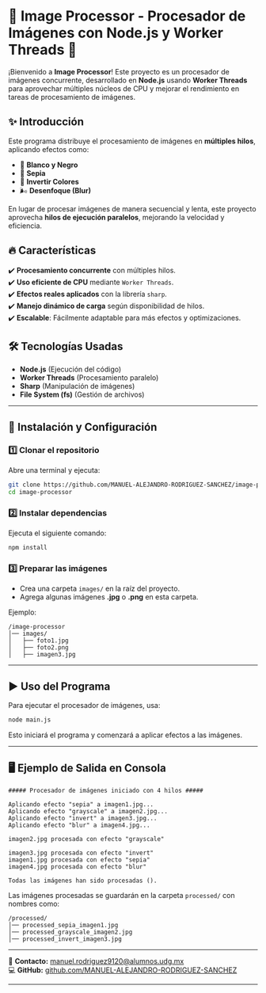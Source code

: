 # 🎨 Image Processor - Procesador de Imágenes con Node.js y Worker Threads 🚀

¡Bienvenido a **Image Processor**! Este proyecto es un procesador de imágenes concurrente, desarrollado en **Node.js** usando **Worker Threads** para aprovechar múltiples núcleos de CPU y mejorar el rendimiento en tareas de procesamiento de imágenes.

## ✨ Introducción
Este programa distribuye el procesamiento de imágenes en **múltiples hilos**, aplicando efectos como:
- 🎨 **Blanco y Negro**
- 🧔 **Sepia**
- 🔄 **Invertir Colores**
- 🌬️ **Desenfoque (Blur)**

En lugar de procesar imágenes de manera secuencial y lenta, este proyecto aprovecha **hilos de ejecución paralelos**, mejorando la velocidad y eficiencia.

## 🔥 Características
✔️ **Procesamiento concurrente** con múltiples hilos.  
✔️ **Uso eficiente de CPU** mediante `Worker Threads`.  
✔️ **Efectos reales aplicados** con la librería `sharp`.  
✔️ **Manejo dinámico de carga** según disponibilidad de hilos.  
✔️ **Escalable**: Fácilmente adaptable para más efectos y optimizaciones.  

## 🛠️ Tecnologías Usadas
- **Node.js** (Ejecución del código)
- **Worker Threads** (Procesamiento paralelo)
- **Sharp** (Manipulación de imágenes)
- **File System (fs)** (Gestión de archivos)

---

## 👅 Instalación y Configuración

### 1️⃣ **Clonar el repositorio**
Abre una terminal y ejecuta:
```sh
git clone https://github.com/MANUEL-ALEJANDRO-RODRIGUEZ-SANCHEZ/image-processor.git
cd image-processor
```

### 2️⃣ **Instalar dependencias**
Ejecuta el siguiente comando:
```sh
npm install
```

### 3️⃣ **Preparar las imágenes**
- Crea una carpeta `images/` en la raíz del proyecto.  
- Agrega algunas imágenes **.jpg** o **.png** en esta carpeta.  

Ejemplo:
```
/image-processor
│── images/
│   ├── foto1.jpg
│   ├── foto2.png
│   ├── imagen3.jpg
```

---

## ▶️ Uso del Programa

Para ejecutar el procesador de imágenes, usa:
```sh
node main.js
```
Esto iniciará el programa y comenzará a aplicar efectos a las imágenes.

---

## 🖥️ Ejemplo de Salida en Consola

```
##### Procesador de imágenes iniciado con 4 hilos #####

Aplicando efecto "sepia" a imagen1.jpg...
Aplicando efecto "grayscale" a imagen2.jpg...
Aplicando efecto "invert" a imagen3.jpg...
Aplicando efecto "blur" a imagen4.jpg...

imagen2.jpg procesada con efecto "grayscale"

imagen3.jpg procesada con efecto "invert"
imagen1.jpg procesada con efecto "sepia"
imagen4.jpg procesada con efecto "blur"

Todas las imágenes han sido procesadas ().
```

Las imágenes procesadas se guardarán en la carpeta `processed/` con nombres como:
```
/processed/
│── processed_sepia_imagen1.jpg
│── processed_grayscale_imagen2.jpg
│── processed_invert_imagen3.jpg
```

---

📧 **Contacto:** [manuel.rodriguez9120@alumnos.udg.mx](mailto:manuel.rodriguez9120@alumnos.udg.mx)  
💻 **GitHub:** [github.com/MANUEL-ALEJANDRO-RODRIGUEZ-SANCHEZ](https://github.com/MANUEL-ALEJANDRO-RODRIGUEZ-SANCHEZ)  

---

